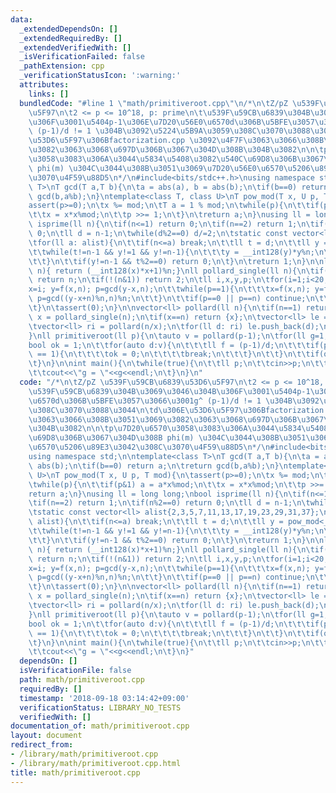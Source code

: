 ```yaml
---
data:
  _extendedDependsOn: []
  _extendedRequiredBy: []
  _extendedVerifiedWith: []
  _isVerificationFailed: false
  _pathExtension: cpp
  _verificationStatusIcon: ':warning:'
  attributes:
    links: []
  bundledCode: "#line 1 \"math/primitiveroot.cpp\"\n/*\n\tZ/pZ \u539F\u59CB\u6839\u53D6\
    \u5F97\n\t2 <= p <= 10^18, p: prime\n\t\u539F\u59CB\u6839\u304B\u3069\u3046\u304B\
    \u306F\u3001\u5404p-1\u306E\u7D20\u56E0\u6570d\u306B\u5BFE\u3057\u3066\u3001g^\
    \ (p-1)/d != 1 \u304B\u3092\u5224\u5B9A\u3059\u308C\u3070\u3088\u3044\n\td\u306E\
    \u53D6\u5F97\u306Bfactorization.cpp \u3092\u4F7F\u3063\u3066\u308B\u3051\u3069\
    \u3082\u3063\u3068\u697D\u306B\u3067\u304D\u308B\u304B\u3082\n\n\tp\u7D20\u6570\
    \u3058\u3083\u306A\u3044\u5834\u5408\u3082\u540C\u69D8\u306B\u3067\u304D\u308B\
    \ phi(m) \u304C\u3044\u308B\u3051\u3069\u7D20\u56E0\u6570\u5206\u89E3\u3042\u308C\
    \u3070\u4F59\u88D5\n*/\n#include<bits/stdc++.h>\nusing namespace std;\n\ntemplate<class\
    \ T>\nT gcd(T a,T b){\n\ta = abs(a), b = abs(b);\n\tif(b==0) return a;\n\treturn\
    \ gcd(b,a%b);\n}\ntemplate<class T, class U>\nT pow_mod(T x, U p, T mod){\n\t\
    assert(p>=0);\n\tx %= mod;\n\tT a = 1 % mod;\n\twhile(p){\n\t\tif(p&1) a = a*x%mod;\n\
    \t\tx = x*x%mod;\n\t\tp >>= 1;\n\t}\n\treturn a;\n}\nusing ll = long long;\nbool\
    \ isprime(ll n){\n\tif(n<=1) return 0;\n\tif(n==2) return 1;\n\tif(n%2==0) return\
    \ 0;\n\tll d = n-1;\n\twhile(d%2==0) d/=2;\n\tstatic const vector<ll> alist{2,3,5,7,11,13,17,19,23,29,31,37};\n\
    \tfor(ll a: alist){\n\t\tif(n<=a) break;\n\t\tll t = d;\n\t\tll y = pow_mod<__int128>(a,t,n);\n\
    \t\twhile(t!=n-1 && y!=1 && y!=n-1){\n\t\t\ty = __int128(y)*y%n;\n\t\t\tt<<=1;\n\
    \t\t}\n\t\tif(y!=n-1 && t%2==0) return 0;\n\t}\n\treturn 1;\n}\n\nll f(ll x,ll\
    \ n){ return (__int128(x)*x+1)%n;}\nll pollard_single(ll n){\n\tif(isprime(n))\
    \ return n;\n\tif(!(n&1)) return 2;\n\tll i,x,y,p;\n\tfor(i=1;i<20;i++){\n\t\t\
    x=i; y=f(x,n); p=gcd(y-x,n);\n\t\twhile(p==1){\n\t\t\tx=f(x,n); y=f(f(y,n),n);\
    \ p=gcd((y-x+n)%n,n)%n;\n\t\t}\n\t\tif(p==0 || p==n) continue;\n\t\treturn p;\n\
    \t}\n\tassert(0);\n}\n\nvector<ll> pollard(ll n){\n\tif(n==1) return {};\n\tll\
    \ x = pollard_single(n);\n\tif(x==n) return {x};\n\tvector<ll> le = pollard(x);\n\
    \tvector<ll> ri = pollard(n/x);\n\tfor(ll d: ri) le.push_back(d);\n\treturn le;\n\
    }\nll primitiveroot(ll p){\n\tauto v = pollard(p-1);\n\tfor(ll g=1;;g++){\n\t\t\
    bool ok = 1;\n\t\tfor(auto d:v){\n\t\t\tll f = (p-1)/d;\n\t\t\tif(pow_mod<__int128>(g,f,p)\
    \ == 1){\n\t\t\t\tok = 0;\n\t\t\t\tbreak;\n\t\t\t}\n\t\t}\n\t\tif(ok) return g;\n\
    \t}\n}\n\nint main(){\n\twhile(true){\n\t\tll p;\n\t\tcin>>p;\n\t\tauto g = primitiveroot(p);\n\
    \t\tcout<<\"g = \"<<g<<endl;\n\t}\n}\n"
  code: "/*\n\tZ/pZ \u539F\u59CB\u6839\u53D6\u5F97\n\t2 <= p <= 10^18, p: prime\n\t\
    \u539F\u59CB\u6839\u304B\u3069\u3046\u304B\u306F\u3001\u5404p-1\u306E\u7D20\u56E0\
    \u6570d\u306B\u5BFE\u3057\u3066\u3001g^ (p-1)/d != 1 \u304B\u3092\u5224\u5B9A\u3059\
    \u308C\u3070\u3088\u3044\n\td\u306E\u53D6\u5F97\u306Bfactorization.cpp \u3092\u4F7F\
    \u3063\u3066\u308B\u3051\u3069\u3082\u3063\u3068\u697D\u306B\u3067\u304D\u308B\
    \u304B\u3082\n\n\tp\u7D20\u6570\u3058\u3083\u306A\u3044\u5834\u5408\u3082\u540C\
    \u69D8\u306B\u3067\u304D\u308B phi(m) \u304C\u3044\u308B\u3051\u3069\u7D20\u56E0\
    \u6570\u5206\u89E3\u3042\u308C\u3070\u4F59\u88D5\n*/\n#include<bits/stdc++.h>\n\
    using namespace std;\n\ntemplate<class T>\nT gcd(T a,T b){\n\ta = abs(a), b =\
    \ abs(b);\n\tif(b==0) return a;\n\treturn gcd(b,a%b);\n}\ntemplate<class T, class\
    \ U>\nT pow_mod(T x, U p, T mod){\n\tassert(p>=0);\n\tx %= mod;\n\tT a = 1 % mod;\n\
    \twhile(p){\n\t\tif(p&1) a = a*x%mod;\n\t\tx = x*x%mod;\n\t\tp >>= 1;\n\t}\n\t\
    return a;\n}\nusing ll = long long;\nbool isprime(ll n){\n\tif(n<=1) return 0;\n\
    \tif(n==2) return 1;\n\tif(n%2==0) return 0;\n\tll d = n-1;\n\twhile(d%2==0) d/=2;\n\
    \tstatic const vector<ll> alist{2,3,5,7,11,13,17,19,23,29,31,37};\n\tfor(ll a:\
    \ alist){\n\t\tif(n<=a) break;\n\t\tll t = d;\n\t\tll y = pow_mod<__int128>(a,t,n);\n\
    \t\twhile(t!=n-1 && y!=1 && y!=n-1){\n\t\t\ty = __int128(y)*y%n;\n\t\t\tt<<=1;\n\
    \t\t}\n\t\tif(y!=n-1 && t%2==0) return 0;\n\t}\n\treturn 1;\n}\n\nll f(ll x,ll\
    \ n){ return (__int128(x)*x+1)%n;}\nll pollard_single(ll n){\n\tif(isprime(n))\
    \ return n;\n\tif(!(n&1)) return 2;\n\tll i,x,y,p;\n\tfor(i=1;i<20;i++){\n\t\t\
    x=i; y=f(x,n); p=gcd(y-x,n);\n\t\twhile(p==1){\n\t\t\tx=f(x,n); y=f(f(y,n),n);\
    \ p=gcd((y-x+n)%n,n)%n;\n\t\t}\n\t\tif(p==0 || p==n) continue;\n\t\treturn p;\n\
    \t}\n\tassert(0);\n}\n\nvector<ll> pollard(ll n){\n\tif(n==1) return {};\n\tll\
    \ x = pollard_single(n);\n\tif(x==n) return {x};\n\tvector<ll> le = pollard(x);\n\
    \tvector<ll> ri = pollard(n/x);\n\tfor(ll d: ri) le.push_back(d);\n\treturn le;\n\
    }\nll primitiveroot(ll p){\n\tauto v = pollard(p-1);\n\tfor(ll g=1;;g++){\n\t\t\
    bool ok = 1;\n\t\tfor(auto d:v){\n\t\t\tll f = (p-1)/d;\n\t\t\tif(pow_mod<__int128>(g,f,p)\
    \ == 1){\n\t\t\t\tok = 0;\n\t\t\t\tbreak;\n\t\t\t}\n\t\t}\n\t\tif(ok) return g;\n\
    \t}\n}\n\nint main(){\n\twhile(true){\n\t\tll p;\n\t\tcin>>p;\n\t\tauto g = primitiveroot(p);\n\
    \t\tcout<<\"g = \"<<g<<endl;\n\t}\n}"
  dependsOn: []
  isVerificationFile: false
  path: math/primitiveroot.cpp
  requiredBy: []
  timestamp: '2018-09-18 03:14:42+09:00'
  verificationStatus: LIBRARY_NO_TESTS
  verifiedWith: []
documentation_of: math/primitiveroot.cpp
layout: document
redirect_from:
- /library/math/primitiveroot.cpp
- /library/math/primitiveroot.cpp.html
title: math/primitiveroot.cpp
---
```

